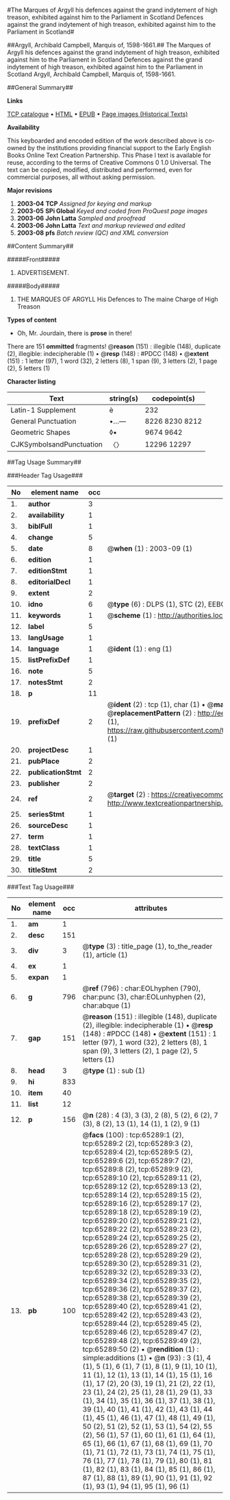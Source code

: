 #The Marques of Argyll his defences against the grand indytement of high treason, exhibited against him to the Parliament in Scotland Defences against the grand indytement of high treason, exhibited against him to the Parliament in Scotland#

##Argyll, Archibald Campbell, Marquis of, 1598-1661.##
The Marques of Argyll his defences against the grand indytement of high treason, exhibited against him to the Parliament in Scotland
Defences against the grand indytement of high treason, exhibited against him to the Parliament in Scotland
Argyll, Archibald Campbell, Marquis of, 1598-1661.

##General Summary##

**Links**

[TCP catalogue](http://www.ota.ox.ac.uk/tcp/)  • 
[HTML](http://tei.it.ox.ac.uk/tcp/Texts-HTML/free/A25/A25786.html)  • 
[EPUB](http://tei.it.ox.ac.uk/tcp/Texts-EPUB/free/A25/A25786.epub) • 
[Page images (Historical Texts)](https://data.historicaltexts.jisc.ac.uk/view?pubId=eebo-12652189e&pageId=eebo-12652189e-65289-1)

**Availability**

This keyboarded and encoded edition of the
	       work described above is co-owned by the institutions
	       providing financial support to the Early English Books
	       Online Text Creation Partnership. This Phase I text is
	       available for reuse, according to the terms of Creative
	       Commons 0 1.0 Universal. The text can be copied,
	       modified, distributed and performed, even for
	       commercial purposes, all without asking permission.

**Major revisions**

1. __2003-04__ __TCP__ *Assigned for keying and markup*
1. __2003-05__ __SPi Global__ *Keyed and coded from ProQuest page images*
1. __2003-06__ __John Latta__ *Sampled and proofread*
1. __2003-06__ __John Latta__ *Text and markup reviewed and edited*
1. __2003-08__ __pfs__ *Batch review (QC) and XML conversion*

##Content Summary##

#####Front#####

1. ADVERTISEMENT.

#####Body#####

1. THE MARQUES OF ARGYLL His Defences to The maine Charge of High Treason

**Types of content**

  * Oh, Mr. Jourdain, there is **prose** in there!

There are 151 **ommitted** fragments! 
 @__reason__ (151) : illegible (148), duplicate (2), illegible: indecipherable (1)  •  @__resp__ (148) : #PDCC (148)  •  @__extent__ (151) : 1 letter (97), 1 word (32), 2 letters (8), 1 span (9), 3 letters (2), 1 page (2), 5 letters (1)

**Character listing**


|Text|string(s)|codepoint(s)|
|---|---|---|
|Latin-1 Supplement|è|232|
|General Punctuation|•…—|8226 8230 8212|
|Geometric Shapes|◊▪|9674 9642|
|CJKSymbolsandPunctuation|〈〉|12296 12297|

##Tag Usage Summary##

###Header Tag Usage###

|No|element name|occ|attributes|
|---|---|---|---|
|1.|__author__|3||
|2.|__availability__|1||
|3.|__biblFull__|1||
|4.|__change__|5||
|5.|__date__|8| @__when__ (1) : 2003-09 (1)|
|6.|__edition__|1||
|7.|__editionStmt__|1||
|8.|__editorialDecl__|1||
|9.|__extent__|2||
|10.|__idno__|6| @__type__ (6) : DLPS (1), STC (2), EEBO-CITATION (1), OCLC (1), VID (1)|
|11.|__keywords__|1| @__scheme__ (1) : http://authorities.loc.gov/ (1)|
|12.|__label__|5||
|13.|__langUsage__|1||
|14.|__language__|1| @__ident__ (1) : eng (1)|
|15.|__listPrefixDef__|1||
|16.|__note__|5||
|17.|__notesStmt__|2||
|18.|__p__|11||
|19.|__prefixDef__|2| @__ident__ (2) : tcp (1), char (1)  •  @__matchPattern__ (2) : ([0-9\-]+):([0-9IVX]+) (1), (.+) (1)  •  @__replacementPattern__ (2) : http://eebo.chadwyck.com/downloadtiff?vid=$1&page=$2 (1), https://raw.githubusercontent.com/textcreationpartnership/Texts/master/tcpchars.xml#$1 (1)|
|20.|__projectDesc__|1||
|21.|__pubPlace__|2||
|22.|__publicationStmt__|2||
|23.|__publisher__|2||
|24.|__ref__|2| @__target__ (2) : https://creativecommons.org/publicdomain/zero/1.0/ (1), http://www.textcreationpartnership.org/docs/. (1)|
|25.|__seriesStmt__|1||
|26.|__sourceDesc__|1||
|27.|__term__|1||
|28.|__textClass__|1||
|29.|__title__|5||
|30.|__titleStmt__|2||


###Text Tag Usage###

|No|element name|occ|attributes|
|---|---|---|---|
|1.|__am__|1||
|2.|__desc__|151||
|3.|__div__|3| @__type__ (3) : title_page (1), to_the_reader (1), article (1)|
|4.|__ex__|1||
|5.|__expan__|1||
|6.|__g__|796| @__ref__ (796) : char:EOLhyphen (790), char:punc (3), char:EOLunhyphen (2), char:abque (1)|
|7.|__gap__|151| @__reason__ (151) : illegible (148), duplicate (2), illegible: indecipherable (1)  •  @__resp__ (148) : #PDCC (148)  •  @__extent__ (151) : 1 letter (97), 1 word (32), 2 letters (8), 1 span (9), 3 letters (2), 1 page (2), 5 letters (1)|
|8.|__head__|3| @__type__ (1) : sub (1)|
|9.|__hi__|833||
|10.|__item__|40||
|11.|__list__|12||
|12.|__p__|156| @__n__ (28) : 4 (3), 3 (3), 2 (8), 5 (2), 6 (2), 7 (3), 8 (2), 13 (1), 14 (1), 1 (2), 9 (1)|
|13.|__pb__|100| @__facs__ (100) : tcp:65289:1 (2), tcp:65289:2 (2), tcp:65289:3 (2), tcp:65289:4 (2), tcp:65289:5 (2), tcp:65289:6 (2), tcp:65289:7 (2), tcp:65289:8 (2), tcp:65289:9 (2), tcp:65289:10 (2), tcp:65289:11 (2), tcp:65289:12 (2), tcp:65289:13 (2), tcp:65289:14 (2), tcp:65289:15 (2), tcp:65289:16 (2), tcp:65289:17 (2), tcp:65289:18 (2), tcp:65289:19 (2), tcp:65289:20 (2), tcp:65289:21 (2), tcp:65289:22 (2), tcp:65289:23 (2), tcp:65289:24 (2), tcp:65289:25 (2), tcp:65289:26 (2), tcp:65289:27 (2), tcp:65289:28 (2), tcp:65289:29 (2), tcp:65289:30 (2), tcp:65289:31 (2), tcp:65289:32 (2), tcp:65289:33 (2), tcp:65289:34 (2), tcp:65289:35 (2), tcp:65289:36 (2), tcp:65289:37 (2), tcp:65289:38 (2), tcp:65289:39 (2), tcp:65289:40 (2), tcp:65289:41 (2), tcp:65289:42 (2), tcp:65289:43 (2), tcp:65289:44 (2), tcp:65289:45 (2), tcp:65289:46 (2), tcp:65289:47 (2), tcp:65289:48 (2), tcp:65289:49 (2), tcp:65289:50 (2)  •  @__rendition__ (1) : simple:additions (1)  •  @__n__ (93) : 3 (1), 4 (1), 5 (1), 6 (1), 7 (1), 8 (1), 9 (1), 10 (1), 11 (1), 12 (1), 13 (1), 14 (1), 15 (1), 16 (1), 17 (2), 20 (3), 19 (1), 21 (2), 22 (1), 23 (1), 24 (2), 25 (1), 28 (1), 29 (1), 33 (1), 34 (1), 35 (1), 36 (1), 37 (1), 38 (1), 39 (1), 40 (1), 41 (1), 42 (1), 43 (1), 44 (1), 45 (1), 46 (1), 47 (1), 48 (1), 49 (1), 50 (2), 51 (2), 52 (1), 53 (1), 54 (2), 55 (2), 56 (1), 57 (1), 60 (1), 61 (1), 64 (1), 65 (1), 66 (1), 67 (1), 68 (1), 69 (1), 70 (1), 71 (1), 72 (1), 73 (1), 74 (1), 75 (1), 76 (1), 77 (1), 78 (1), 79 (1), 80 (1), 81 (1), 82 (1), 83 (1), 84 (1), 85 (1), 86 (1), 87 (1), 88 (1), 89 (1), 90 (1), 91 (1), 92 (1), 93 (1), 94 (1), 95 (1), 96 (1)|
